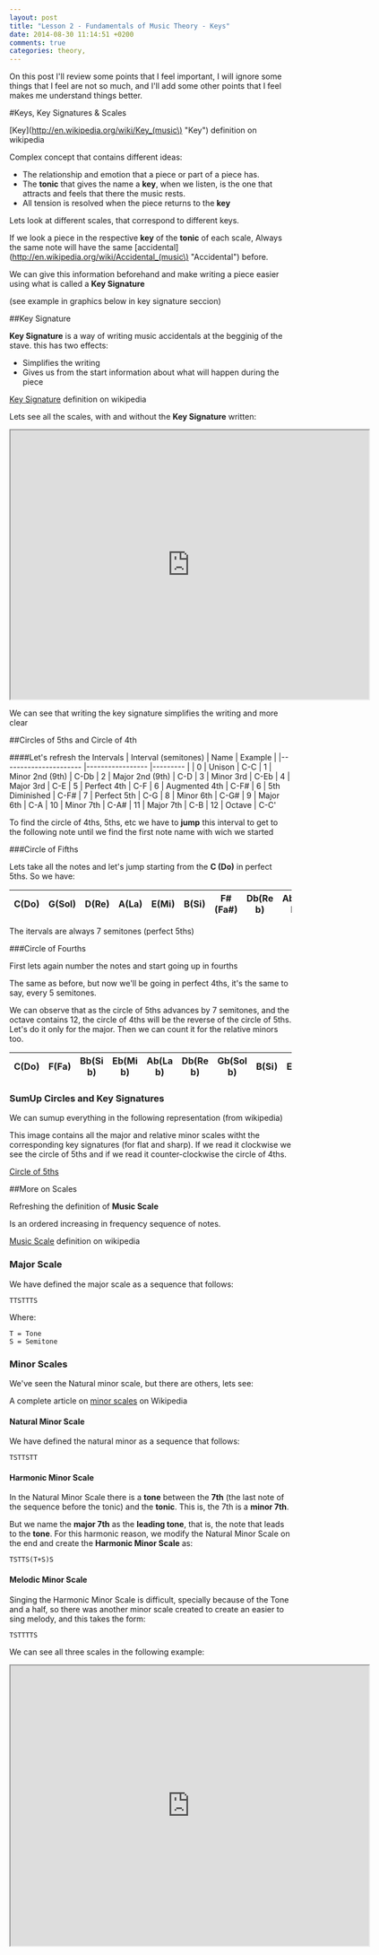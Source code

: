 ```yaml
---
layout: post
title: "Lesson 2 - Fundamentals of Music Theory - Keys"
date: 2014-08-30 11:14:51 +0200
comments: true
categories: theory, 
---
```


On this post I'll review some points that I feel important, I will ignore some things that I feel are not so much, and I'll add some other points that I feel makes me understand things better.


#Keys, Key Signatures & Scales

[Key](http://en.wikipedia.org/wiki/Key_(music\) "Key") definition on wikipedia


Complex concept that contains different ideas:

 * The  relationship and emotion that a piece or part of a piece has. 
 * The **tonic** that gives the name a **key**, when we listen, is the one that attracts and feels that there the music rests.
 * All tension is resolved when the piece returns to the **key**

Lets look at different scales, that correspond to different keys.

If we look a piece in the respective **key** of the **tonic** of each scale, 
Always the same note will have the same [accidental](http://en.wikipedia.org/wiki/Accidental_(music\) "Accidental") before.

We can give this information beforehand and make writing a piece easier using what is called a **Key Signature**

(see example in graphics below in key signature seccion)

##Key Signature

**Key Signature** is a way of writing music accidentals at the begginig of the stave. this has two effects:

 * Simplifies the writing
 * Gives us from the start information about what will happen during the piece

[Key Signature](http://en.wikipedia.org/wiki/Key_signature "Key Signature") definition on wikipedia

Lets see all the scales, with and without the **Key Signature** written:

<iframe src="http://musicpaste.com/musicapp/embed_score/ncqH8eeCMEgqMn5GZrvyh8/" width="640px" height="480px"> <p>Your browser does not support iframes.</p> </iframe> 


We can see that writing the key signature simplifies the writing and more clear

<!--Now for Flats: TODO-->



##Circles of 5ths and Circle of 4th

####Let's refresh the Intervals
| Interval (semitones) 	| Name            	| Example 	|
|----------------------	|-----------------	|---------	|
| 0                    	| Unison          	| C-C
| 1                    	| Minor 2nd (9th) 	| C-Db
| 2                    	| Major 2nd (9th) 	| C-D
| 3                    	| Minor 3rd       	| C-Eb
| 4                    	| Major 3rd       	| C-E
| 5                    	| Perfect 4th     	| C-F
| 6                    	| Augmented 4th   	| C-F#
| 6                    	| 5th Diminished  	| C-F#
| 7                    	| Perfect 5th     	| C-G
| 8                    	| Minor 6th       	| C-G#
| 9                    	| Major 6th       	| C-A 
| 10                   	| Minor 7th       	| C-A#
| 11                   	| Major 7th       	| C-B 
| 12                   	| Octave          	| C-C'

To find the circle of 4ths, 5ths, etc we have to **jump** this interval to get to the following note until we find the first note name with wich we started


###Circle of Fifths

Lets take all the notes and let's jump starting from the **C (Do)** in perfect 5ths.
So we have:

| C(Do) | G(Sol) | D(Re) | A(La) | E(Mi) | B(Si) | F#(Fa#) | Db(Re b) | Ab(La b) | Eb(Mi b) | Bb(Si b) | F(Fa) | C(Do) |
|-------|--------|-------|-------|-------|-------|---------|----------|----------|----------|----------|-------|-------|


The itervals are always 7 semitones (perfect 5ths)


###Circle of Fourths

First lets again number the notes and start going up in fourths

The same as before, but now we'll be going in perfect 4ths, it's the same to say, every 5 semitones.

We can observe that as the circle of 5ths advances by 7 semitones, and the octave contains 12, the circle of 4ths will be the reverse of the circle of 5ths. Let's do it only for the major. Then we can count it for the relative minors too.

| C(Do) | F(Fa) | Bb(Si b) | Eb(Mi b) | Ab(La b) | Db(Re b) | Gb(Sol b) | B(Si) | E(Mi) | A(La) | D(Re) | G(Sol) | C(Do) |
|-------|-------|----------|----------|----------|----------|-----------|-------|-------|-------|-------|--------|-------|


### SumUp Circles and Key Signatures

We can sumup everything in the following representation (from wikipedia)

This image contains all the major and relative minor scales witht the corresponding key signatures (for flat and sharp).
If we read it clockwise we see the circle of 5ths and if we read it counter-clockwise the circle of 4ths.

[Circle of 5ths](http://upload.wikimedia.org/wikipedia/commons/3/33/Circle_of_fifths_deluxe_4.svg)

##More on Scales


Refreshing the definition of **Music Scale**

Is an ordered increasing in frequency sequence of notes.

[Music Scale](http://en.wikipedia.org/wiki/Scale_(music) "Music Scale") definition on wikipedia

### Major Scale

We have defined the major scale as a sequence that follows:

    TTSTTTS

Where:

    T = Tone
    S = Semitone

### Minor Scales

We've seen the Natural minor scale, but there are others, lets see:

A complete article on [minor scales](http://en.wikipedia.org/wiki/Minor_scale "minor scales") on Wikipedia


#### Natural Minor Scale

We have defined the natural minor as a sequence that follows:

    TSTTSTT
    
#### Harmonic Minor Scale

In the Natural Minor Scale there is a **tone** between the **7th** (the last note of the sequence before the tonic) and the **tonic**. This is, the 7th is a **minor 7th**.

But we name the **major 7th** as the **leading tone**, that is, the note that leads to the **tone**. For this harmonic reason, we modify the Natural Minor Scale on the end and create the **Harmonic Minor Scale** as:

    TSTTS(T+S)S
 
#### Melodic Minor Scale

Singing the Harmonic Minor Scale is difficult, specially because of the Tone and a half, so there was another minor scale created to create an easier to sing melody, and this takes the form:

    TSTTTTS


We can see all three scales in the following example:

<iframe src="http://musicpaste.com/musicapp/embed_score/fVoqus4E5zjsUXRF5d3DyG/" width="640px" height="500px"> <p>Your browser does not support iframes.</p> </iframe>
